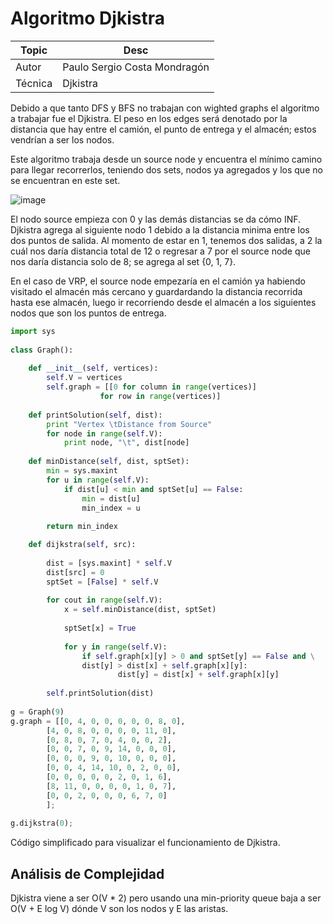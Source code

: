 # Algoritmo Djkistra
 
 | Topic | Desc |
 | ------ | ------ |
 | Autor | Paulo Sergio Costa Mondragón | 
 | Técnica | Djkistra | 
 
 
 Debido a que tanto DFS y BFS no trabajan con wighted graphs el algoritmo a trabajar fue el Djkistra.
 El peso en los edges será denotado por la distancia que hay entre el camión, el punto de entrega y el almacén; estos vendrían a ser los nodos.

Este algoritmo trabaja desde un source node y encuentra el mínimo camino para llegar recorrerlos, teniendo dos sets, nodos ya agregados y los que no se encuentran en este set.

![image](https://user-images.githubusercontent.com/48858434/135736150-0b9d079c-f4bd-493d-835d-2c7e3f736a71.png)
 
El nodo source empieza con 0 y las demás distancias se da cómo INF.
Djkistra agrega al siguiente nodo 1 debido a la distancia minima entre los dos puntos de salida.
Al momento de estar en 1, tenemos dos salidas, a 2 la cuál nos daría distancia total de 12 o regresar a 7 por el source node que nos daría distancia solo de 8; se agrega al set {0, 1, 7}.

En el caso de VRP, el source node empezaría en el camión ya habiendo visitado el almacén más cercano y guardardando la distancia recorrida hasta ese almacén, luego ir recorriendo desde el almacén a los siguientes nodos que son los puntos de entrega. 

```python
import sys
 
class Graph():
 
    def __init__(self, vertices):
        self.V = vertices
        self.graph = [[0 for column in range(vertices)]
                    for row in range(vertices)]
 
    def printSolution(self, dist):
        print "Vertex \tDistance from Source"
        for node in range(self.V):
            print node, "\t", dist[node]
 
    def minDistance(self, dist, sptSet):
        min = sys.maxint
        for u in range(self.V):
            if dist[u] < min and sptSet[u] == False:
                min = dist[u]
                min_index = u
 
        return min_index

    def dijkstra(self, src):
 
        dist = [sys.maxint] * self.V
        dist[src] = 0
        sptSet = [False] * self.V
 
        for cout in range(self.V):
            x = self.minDistance(dist, sptSet)
 
            sptSet[x] = True
            
            for y in range(self.V):
                if self.graph[x][y] > 0 and sptSet[y] == False and \
                dist[y] > dist[x] + self.graph[x][y]:
                        dist[y] = dist[x] + self.graph[x][y]
 
        self.printSolution(dist)
 
g = Graph(9)
g.graph = [[0, 4, 0, 0, 0, 0, 0, 8, 0],
        [4, 0, 8, 0, 0, 0, 0, 11, 0],
        [0, 8, 0, 7, 0, 4, 0, 0, 2],
        [0, 0, 7, 0, 9, 14, 0, 0, 0],
        [0, 0, 0, 9, 0, 10, 0, 0, 0],
        [0, 0, 4, 14, 10, 0, 2, 0, 0],
        [0, 0, 0, 0, 0, 2, 0, 1, 6],
        [8, 11, 0, 0, 0, 0, 1, 0, 7],
        [0, 0, 2, 0, 0, 0, 6, 7, 0]
        ];
 
g.dijkstra(0);
```
Código simplificado para visualizar el funcionamiento de Djkistra.

## Análisis de Complejidad

Djkistra viene a ser O(V * 2) pero usando una min-priority queue baja a ser O(V + E log V) dónde V son los nodos y E las aristas.
